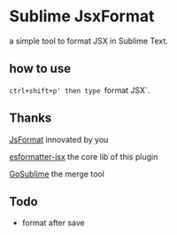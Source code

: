 Sublime JsxFormat
===

a simple tool to format JSX in Sublime Text.

## how to use

`ctrl+shift+p' then type `format JSX`.


## Thanks

[JsFormat](https://github.com/jdc0589/JsFormat)
innovated by you

[esformatter-jsx](https://www.npmjs.com/package/esformatter-jsx)
the core lib of this plugin

[GoSublime](https://github.com/DisposaBoy/GoSublime)
the merge tool


## Todo

* format after save
